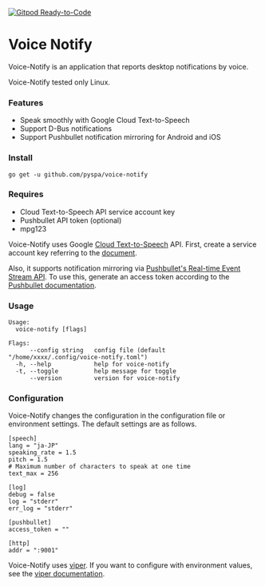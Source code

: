 [![Gitpod Ready-to-Code](https://img.shields.io/badge/Gitpod-Ready--to--Code-blue?logo=gitpod)](https://gitpod.io/#https://github.com/pyspa/voice-notify)

# Voice Notify

Voice-Notify is an application that reports desktop notifications by voice.

Voice-Notify tested only Linux.

### Features

- Speak smoothly with Google Cloud Text-to-Speech
- Support D-Bus notifications
- Support Pushbullet notification mirroring for Android and iOS

### Install

```
go get -u github.com/pyspa/voice-notify
```

### Requires

- Cloud Text-to-Speech API service account key
- Pushbullet API token (optional)
- mpg123

Voice-Notify uses Google [Cloud Text-to-Speech][1] API.
First, create a service account key referring to the [document][2].

Also, it supports notification mirroring via [Pushbullet's Real-time Event Stream API][3].
To use this, generate an access token according to the [Pushbullet documentation][4].

### Usage

```
Usage:
  voice-notify [flags]

Flags:
      --config string   config file (default "/home/xxxx/.config/voice-notify.toml")
  -h, --help            help for voice-notify
  -t, --toggle          help message for toggle
      --version         version for voice-notify
```

### Configuration

Voice-Notify changes the configuration in the configuration file or environment settings.
The default settings are as follows.

```
[speech]
lang = "ja-JP"
speaking_rate = 1.5
pitch = 1.5
# Maximum number of characters to speak at one time
text_max = 256

[log]
debug = false
log = "stderr"
err_log = "stderr"

[pushbullet]
access_token = ""

[http]
addr = ":9001"

```

Voice-Notify uses [viper][5].
If you want to configure with environment values, see the [viper documentation][5].

[1]:https://cloud.google.com/text-to-speech/
[2]:https://cloud.google.com/text-to-speech/docs
[3]:https://docs.pushbullet.com/#realtime-event-stream
[4]:https://docs.pushbullet.com/
[5]:https://github.com/spf13/viper
